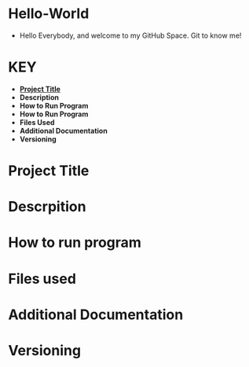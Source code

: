 # Hello-World
* Hello Everybody, and welcome to my GitHub Space. Git to know me!
# KEY
* [**Project Title**](#Project_Title)
* **Description**
* **How to Run Program**
* **How to Run Program**
* **Files Used**
* **Additional Documentation**
* **Versioning**

# Project Title
# Descrpition
# How to run program
# Files used
# Additional Documentation
# Versioning
